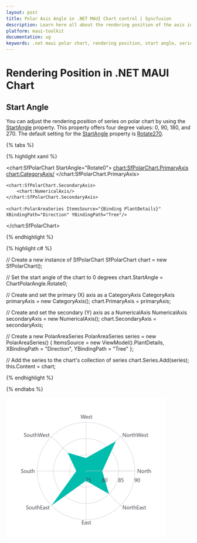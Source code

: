 ```yaml
---
layout: post
title: Polar Axis Angle in .NET MAUI Chart control | Syncfusion
description: Learn here all about the rendering position of the axis in the Syncfusion® .NET MAUI Chart (SfPolarChart) control.
platform: maui-toolkit
documentation: ug
keywords: .net maui polar chart, rendering position, start angle, series rotation, axis angle customization, maui toolkit
---
```


# Rendering Position in .NET MAUI Chart

## Start Angle

You can adjust the rendering position of series on polar chart by using the [StartAngle](https://help.syncfusion.com/cr/maui-toolkit/Syncfusion.Maui.Toolkit.Charts.SfPolarChart.html#Syncfusion_Maui_Toolkit_Charts_SfPolarChart_StartAngle) property. This property offers four degree values: 0, 90, 180, and 270. The default setting for the [StartAngle](https://help.syncfusion.com/cr/maui-toolkit/Syncfusion.Maui.Toolkit.Charts.SfPolarChart.html#Syncfusion_Maui_Toolkit_Charts_SfPolarChart_StartAngle) property is [Rotate270](https://help.syncfusion.com/cr/maui-toolkit/Syncfusion.Maui.Toolkit.Charts.ChartPolarAngle.html#Syncfusion_Maui_Toolkit_Charts_ChartPolarAngle_Rotate270).

{% tabs %}

{% highlight xaml %}

<chart:SfPolarChart StartAngle="Rotate0">
    <chart:SfPolarChart.PrimaryAxis>
        <chart:CategoryAxis/>
    </chart:SfPolarChart.PrimaryAxis>

    <chart:SfPolarChart.SecondaryAxis>
        <chart:NumericalAxis/>
    </chart:SfPolarChart.SecondaryAxis>   

    <chart:PolarAreaSeries ItemsSource="{Binding PlantDetails}" XBindingPath="Direction" YBindingPath="Tree"/>  
</chart:SfPolarChart>

{% endhighlight %}

{% highlight c# %}

// Create a new instance of SfPolarChart
SfPolarChart chart = new SfPolarChart();

// Set the start angle of the chart to 0 degrees
chart.StartAngle = ChartPolarAngle.Rotate0;

// Create and set the primary (X) axis as a CategoryAxis
CategoryAxis primaryAxis = new CategoryAxis();
chart.PrimaryAxis = primaryAxis;

// Create and set the secondary (Y) axis as a NumericalAxis
NumericalAxis secondaryAxis = new NumericalAxis();
chart.SecondaryAxis = secondaryAxis;

// Create a new PolarAreaSeries
PolarAreaSeries series = new PolarAreaSeries()
{
    ItemsSource = new ViewModel().PlantDetails,
    XBindingPath = "Direction",
    YBindingPath = "Tree"
};

// Add the series to the chart's collection of series
chart.Series.Add(series);
this.Content = chart;

{% endhighlight %}

{% endtabs %}

![Polar Start Angle](Rendering-Position_Images/Start_Angle.png)